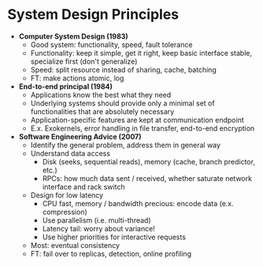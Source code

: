 # System Design Principles
* **Computer System Design (1983)**
  *   Good system: functionality, speed, fault tolerance
  *   Functionality: keep it simple, get it right, keep basic interface stable, specialize first (don't generalize) 
  *   Speed: split resource instead of sharing, cache, batching
  *   FT: make actions atomic, log 
* **End-to-end principal (1984)** 
  *   Applications know the best what they need
  *   Underlying systems should provide only a minimal set of functionalities that are absolutely necessary
  *   Application-specific features are kept at communication endpoint 
  *   E.x. Exokernels, error handling in file transfer, end-to-end encryption
* **Software Engineering Advice (2007)**
  *   Identify the general problem, address them in general way
  *   Understand data access
      *  Disk (seeks, sequential reads), memory (cache, branch predictor, etc.)
      *  RPCs: how much data sent / received, whether saturate network interface and rack switch 
  *   Design for low latency
      *  CPU fast, memory / bandwidth precious: encode data (e.x. compression)
      *  Use parallelism (i.e. multi-thread) 
      *  Latency tail: worry about variance!
      *  Use higher priorities for interactive requests     
  *   Most: eventual consistency
  *   FT: fail over to replicas, detection, online profiling 

